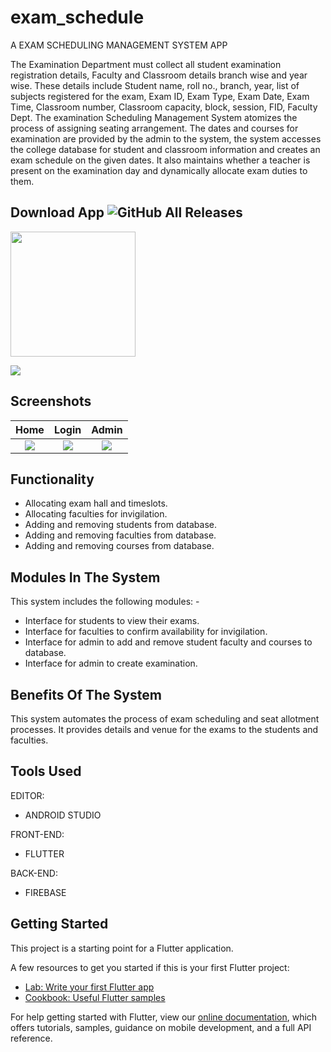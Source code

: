 # exam_schedule

A EXAM SCHEDULING MANAGEMENT SYSTEM APP

The Examination Department must collect all student examination registration details, Faculty and Classroom details branch wise and year wise. These details include Student name, roll no., branch, year, list of subjects registered for the exam, Exam ID, Exam Type, Exam Date, Exam Time, Classroom number, Classroom capacity, block, session, FID, Faculty Dept. The examination Scheduling Management System atomizes the process of assigning seating arrangement. The dates and courses for examination are provided by the admin to the system, the system accesses the college database for student and classroom information and creates an exam schedule on the given dates. It also maintains whether a teacher is present on the examination day and dynamically allocate exam duties to them.

## Download App ![GitHub All Releases](https://img.shields.io/github/downloads/Thealphamerc/flutter_login_signup/total?color=green)
<a href="https://drive.google.com/file/d/1Cl6WhPjaYJS1pPvxyj39MD06T3H20Ty2/view?usp=sharing"><img src="https://playerzon.com/asset/download.png" width="200"></img></a>



<img src="https://github.com/dharun276/Exam-Scheduling-Management-System/blob/master/Screenshots/img.png"  /> 



## Screenshots

Home                |   Login   |  Admin
:-------------------------:|:-------------------------:|:-------------------------:
![](https://github.com/dharun276/Exam-Scheduling-Management-System/blob/master/Screenshots/IMG_20201129_130616.png?raw=true)|![](https://github.com/dharun276/Exam-Scheduling-Management-System/blob/master/Screenshots/IMG_20201129_130628.png?raw=true)|![](https://github.com/dharun276/Exam-Scheduling-Management-System/blob/master/Screenshots/IMG_20201129_130640.png?raw=true) 

## Functionality 
 
- Allocating exam hall and timeslots. 
- Allocating faculties for invigilation. 
- Adding and removing students from database.
- Adding and removing faculties from database.
- Adding and removing courses from database.

## Modules In The System

This system includes the following modules: -
 - Interface for students to view their exams.
 - Interface for faculties to confirm availability for invigilation.
 - Interface for admin to add and remove student faculty and courses to database.
 - Interface for admin to create examination.

## Benefits Of The System

This system automates the process of exam scheduling and seat allotment processes. It provides details and venue for the exams to the students and faculties.

## Tools Used

EDITOR:
 - ANDROID STUDIO
 
FRONT-END:
 - FLUTTER
 
BACK-END:
 - FIREBASE
 
## Getting Started

This project is a starting point for a Flutter application.

A few resources to get you started if this is your first Flutter project:

- [Lab: Write your first Flutter app](https://flutter.dev/docs/get-started/codelab)
- [Cookbook: Useful Flutter samples](https://flutter.dev/docs/cookbook)

For help getting started with Flutter, view our
[online documentation](https://flutter.dev/docs), which offers tutorials,
samples, guidance on mobile development, and a full API reference.

